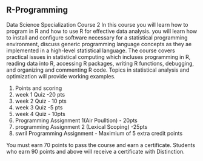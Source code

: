 ## R-Programming
Data Science Specialization Course 2
In this course you will learn how to program in R and how to use R for effective data analysis. you will learn 
how to install and configure software necessary for a statistical programming environment,
discuss generic programming language concepts as they ae implemented in a high-level
statistical language. The course covers practical issues in statistical computing which
incluses programming in R, reading data into R, accessing R packages, writing R functions, debugging,
and organizing and commenting R code. Topics in statistical analysis and optimization will provide working examples.

1. Points and scoring
2. week 1 Quiz -20 pts
3. week 2 Quiz - 10 pts
4. week 3 Quiz -5 pts
5. week 4 Quiz - 10pts
6. Programming Assignment 1(Air Poulltion) - 20pts
7. programming Assignment 2 (Lexical Scoping) -25pts
8. swril Programming Assignment - Maximium of 5 extra credit points

You must earn 70 points to pass the course and earn a certificate. Students who earn 90 points and above will
receive a certificate with Distinction.
